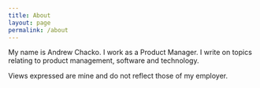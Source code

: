```yaml
---
title: About
layout: page
permalink: /about
---
```


My name is Andrew Chacko. I work as a Product Manager. I write on topics relating to product management, software and technology.

Views expressed are mine and do not reflect those of my employer.

